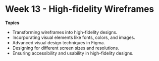 # Week 13 - High-fidelity Wireframes

**Topics**

- Transforming wireframes into high-fidelity designs.
- Incorporating visual elements like fonts, colors, and images.
- Advanced visual design techniques in Figma.
- Designing for different screen sizes and resolutions.
- Ensuring accessibility and usability in high-fidelity designs.

